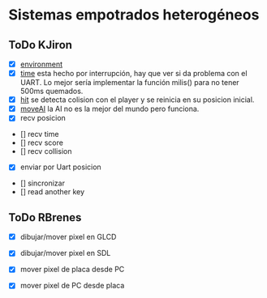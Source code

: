 # Sistemas empotrados heterogéneos

## ToDo KJiron
- [x] [environment](/asteroidsDBG.c)  
- [x] [time](/timerDBG.c) esta hecho por interrupción, hay que ver si da problema con el UART. Lo mejor sería implementar la función milis() para no tener 500ms quemados. 
- [x] [hit](/hit.h) se detecta colision con el player y se reinicia en su posicion inicial.
- [x] [moveAI](/hit.h) la AI no es la mejor del mundo pero funciona.
- [x] recv posicion
- [] recv time
- [] recv score
- [] recv collision
- [x] enviar por Uart posicion
- [] sincronizar
- [] read another key

## ToDo RBrenes

- [x] dibujar/mover pixel en GLCD
- [x] dibujar/mover pixel en SDL
- [x] mover pixel de placa desde PC
- [x] mover pixel de PC desde placa

